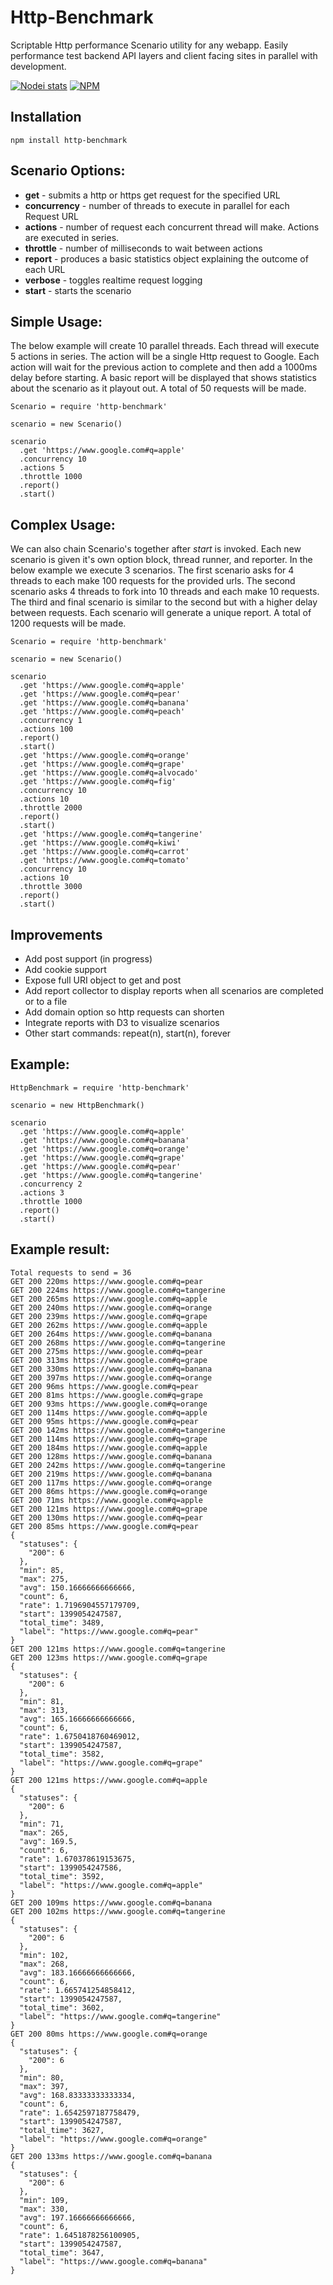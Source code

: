 Http-Benchmark
=============

Scriptable Http performance Scenario utility for any webapp. Easily performance test backend API layers and client facing sites in parallel with development.

[![Nodei stats](https://nodei.co/npm/http-benchmark.png?downloads=true)](https://npmjs.org/package/http-benchmark)
[![NPM](https://nodei.co/npm-dl/http-benchmark.png)](https://npmjs.org/package/http-benchmark)

## Installation
    npm install http-benchmark


## __Scenario Options__:

 - __get__ - submits a http or https get request for the specified URL
 - __concurrency__ - number of threads to execute in parallel for each Request URL
 - __actions__ - number of request each concurrent thread will make. Actions are executed in series.
 - __throttle__ - number of milliseconds to wait between actions
 - __report__ - produces a basic statistics object explaining the outcome of each URL
 - __verbose__ - toggles realtime request logging
 - __start__ - starts the scenario

## Simple Usage:
The below example will create 10 parallel threads. Each thread will execute 5 actions in series. The action will be a single Http request to Google. Each action will wait for the previous action to complete and then add a 1000ms delay before starting. A basic report will be displayed that shows statistics about the scenario as it playout out. A total of 50 requests will be made.

    Scenario = require 'http-benchmark'

    scenario = new Scenario()

    scenario
      .get 'https://www.google.com#q=apple'
      .concurrency 10
      .actions 5
      .throttle 1000
      .report()
      .start()

## Complex Usage:
We can also chain Scenario's together after _start_ is invoked. Each new scenario is given it's own option block, thread runner, and reporter. In the below example we execute 3 scenarios. The first scenario asks for 4 threads to each make 100 requests for the provided urls. The second scenario asks 4 threads to fork into 10 threads and each make 10 requests. The third and final scenario is similar to the second but with a higher delay between requests. Each scenario will generate a unique report. A total of 1200 requests will be made.

    Scenario = require 'http-benchmark'

    scenario = new Scenario()

    scenario
      .get 'https://www.google.com#q=apple'
      .get 'https://www.google.com#q=pear'
      .get 'https://www.google.com#q=banana'
      .get 'https://www.google.com#q=peach'
      .concurrency 1
      .actions 100
      .report()
      .start()
      .get 'https://www.google.com#q=orange'
      .get 'https://www.google.com#q=grape'
      .get 'https://www.google.com#q=alvocado'
      .get 'https://www.google.com#q=fig'
      .concurrency 10
      .actions 10
      .throttle 2000
      .report()
      .start()
      .get 'https://www.google.com#q=tangerine'
      .get 'https://www.google.com#q=kiwi'
      .get 'https://www.google.com#q=carrot'
      .get 'https://www.google.com#q=tomato'
      .concurrency 10
      .actions 10
      .throttle 3000
      .report()
      .start()

## Improvements
 - Add post support (in progress)
 - Add cookie support
 - Expose full URI object to get and post
 - Add report collector to display reports when all scenarios are completed or to a file
 - Add domain option so http requests can shorten
 - Integrate reports with D3 to visualize scenarios
 - Other start commands: repeat(n), start(n), forever

## Example:

    HttpBenchmark = require 'http-benchmark'

    scenario = new HttpBenchmark()

    scenario
      .get 'https://www.google.com#q=apple'
      .get 'https://www.google.com#q=banana'
      .get 'https://www.google.com#q=orange'
      .get 'https://www.google.com#q=grape'
      .get 'https://www.google.com#q=pear'
      .get 'https://www.google.com#q=tangerine'
      .concurrency 2
      .actions 3
      .throttle 1000
      .report()
      .start()

## Example result:

    Total requests to send = 36
    GET 200 220ms https://www.google.com#q=pear
    GET 200 224ms https://www.google.com#q=tangerine
    GET 200 265ms https://www.google.com#q=apple
    GET 200 240ms https://www.google.com#q=orange
    GET 200 239ms https://www.google.com#q=grape
    GET 200 262ms https://www.google.com#q=apple
    GET 200 264ms https://www.google.com#q=banana
    GET 200 268ms https://www.google.com#q=tangerine
    GET 200 275ms https://www.google.com#q=pear
    GET 200 313ms https://www.google.com#q=grape
    GET 200 330ms https://www.google.com#q=banana
    GET 200 397ms https://www.google.com#q=orange
    GET 200 96ms https://www.google.com#q=pear
    GET 200 81ms https://www.google.com#q=grape
    GET 200 93ms https://www.google.com#q=orange
    GET 200 114ms https://www.google.com#q=apple
    GET 200 95ms https://www.google.com#q=pear
    GET 200 142ms https://www.google.com#q=tangerine
    GET 200 114ms https://www.google.com#q=grape
    GET 200 184ms https://www.google.com#q=apple
    GET 200 128ms https://www.google.com#q=banana
    GET 200 242ms https://www.google.com#q=tangerine
    GET 200 219ms https://www.google.com#q=banana
    GET 200 117ms https://www.google.com#q=orange
    GET 200 86ms https://www.google.com#q=orange
    GET 200 71ms https://www.google.com#q=apple
    GET 200 121ms https://www.google.com#q=grape
    GET 200 130ms https://www.google.com#q=pear
    GET 200 85ms https://www.google.com#q=pear
    {
      "statuses": {
        "200": 6
      },
      "min": 85,
      "max": 275,
      "avg": 150.16666666666666,
      "count": 6,
      "rate": 1.7196904557179709,
      "start": 1399054247587,
      "total_time": 3489,
      "label": "https://www.google.com#q=pear"
    }
    GET 200 121ms https://www.google.com#q=tangerine
    GET 200 123ms https://www.google.com#q=grape
    {
      "statuses": {
        "200": 6
      },
      "min": 81,
      "max": 313,
      "avg": 165.16666666666666,
      "count": 6,
      "rate": 1.6750418760469012,
      "start": 1399054247587,
      "total_time": 3582,
      "label": "https://www.google.com#q=grape"
    }
    GET 200 121ms https://www.google.com#q=apple
    {
      "statuses": {
        "200": 6
      },
      "min": 71,
      "max": 265,
      "avg": 169.5,
      "count": 6,
      "rate": 1.670378619153675,
      "start": 1399054247586,
      "total_time": 3592,
      "label": "https://www.google.com#q=apple"
    }
    GET 200 109ms https://www.google.com#q=banana
    GET 200 102ms https://www.google.com#q=tangerine
    {
      "statuses": {
        "200": 6
      },
      "min": 102,
      "max": 268,
      "avg": 183.16666666666666,
      "count": 6,
      "rate": 1.665741254858412,
      "start": 1399054247587,
      "total_time": 3602,
      "label": "https://www.google.com#q=tangerine"
    }
    GET 200 80ms https://www.google.com#q=orange
    {
      "statuses": {
        "200": 6
      },
      "min": 80,
      "max": 397,
      "avg": 168.83333333333334,
      "count": 6,
      "rate": 1.6542597187758479,
      "start": 1399054247587,
      "total_time": 3627,
      "label": "https://www.google.com#q=orange"
    }
    GET 200 133ms https://www.google.com#q=banana
    {
      "statuses": {
        "200": 6
      },
      "min": 109,
      "max": 330,
      "avg": 197.16666666666666,
      "count": 6,
      "rate": 1.6451878256100905,
      "start": 1399054247587,
      "total_time": 3647,
      "label": "https://www.google.com#q=banana"
    }

